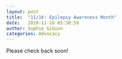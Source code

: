 ```yaml
---
layout: post
title:  "11/16: Epilepsy Awareness Month"
date:   2020-11-16 05:30:59
author: Sophie Gibson
categories: Advocacy
---
```

Please check back soon!
